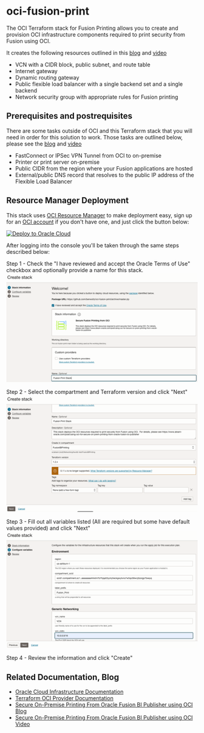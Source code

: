 # oci-fusion-print

The OCI Terraform stack for Fusion Printing allows you to create and provision OCI infrastructure components required to print security from Fusion using OCI.  

It creates the following resources outlined in this [blog] and [video] 

* VCN with a CIDR block, public subnet, and route table
* Internet gateway
* Dynamic routing gateway
* Public flexible load balancer with a single backend set and a single backend
* Network security group with appropriate rules for Fusion printing

## Prerequisites and postrequisites

There are some tasks outside of OCI and this Terraform stack that you will need in order for this solution to work.  Those tasks are outlined below, please see the [blog] and [video] 

* FastConnect or IPSec VPN Tunnel from OCI to on-premise
* Printer or print server on-premise
* Public CIDR from the region where your Fusion applications are hosted
* External/public DNS record that resolves to the public IP address of the Flexible Load Balancer

## Resource Manager Deployment

This stack uses [OCI Resource Manager](https://docs.cloud.oracle.com/iaas/Content/ResourceManager/Concepts/resourcemanager.htm) to make deployment easy, sign up for an [OCI account](https://cloud.oracle.com/en_US/tryit) if you don't have one, and just click the button below:

[![Deploy to Oracle Cloud](https://oci-resourcemanager-plugin.plugins.oci.oraclecloud.com/latest/deploy-to-oracle-cloud.svg)](https://cloud.oracle.com/resourcemanager/stacks/create?region=home&zipUrl=https://github.com/benwoltz/oci-fusion-print/archive/master.zip)

After logging into the console you'll be taken through the same steps described below:

Step 1 - Check the "I have reviewed and accept the Oracle Terms of Use" checkbox and optionally provide a name for this stack. 
![Stack Step 1](images/Stack%201.png)

Step 2 - Select the compartment and Terraform version and click "Next"
![Stack Step 2](images/Stack%202.png)

Step 3 - Fill out all variables listed (All are required but some have default values provided) and click "Next"
![Stacke Step 3](images/Stack%203.png)

Step 4 - Review the information and click "Create"


## Related Documentation, Blog

* [Oracle Cloud Infrastructure Documentation][oci_documentation]
* [Terraform OCI Provider Documentation][terraform_oci]
* [Secure On-Premise Printing From Oracle Fusion BI Publisher using OCI Blog][blog]
* [Secure On-Premise Printing From Oracle Fusion BI Publisher using OCI Video][video]


<!-- Links reference section -->
[changelog]: https://github.com/oracle-terraform-modules/terraform-oci-vcn/blob/main/CHANGELOG.adoc
[contributing]: https://github.com/oracle-terraform-modules/terraform-oci-vcn/blob/main/CONTRIBUTING.adoc
[contributors]: https://github.com/oracle-terraform-modules/terraform-oci-vcn/blob/main/CONTRIBUTORS.adoc
[docs]: https://github.com/oracle-terraform-modules/terraform-oci-vcn/tree/main/docs

[blog]: https://www.ateam-oracle.com/post/using-oci-for-secure-on-prem-printing-from-oracle-fusion-bi-publisher
[video]: https://www.youtube.com/watch?v=6xJo-njF1r0

[oci]: https://cloud.oracle.com/cloud-infrastructure
[oci_documentation]: https://docs.cloud.oracle.com/iaas/Content/home.htm

[oracle]: https://www.oracle.com
[prerequisites]: https://github.com/oracle-terraform-modules/terraform-oci-vcn/blob/main/docs/prerequisites.adoc

[quickstart]: https://github.com/oracle-terraform-modules/terraform-oci-vcn/blob/main/docs/quickstart.adoc
[repo]: https://github.com/oracle-quickstart/oci-fusion-print
[terraform]: https://www.terraform.io
[terraform_oci]: https://www.terraform.io/docs/providers/oci/index.html
<!-- Links reference section -->